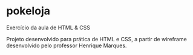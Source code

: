 # pokeloja
Exercício da aula de HTML &amp; CSS

Projeto desenvolvido para prática de HTML e CSS, a partir de wireframe desenvolvido pelo professor Henrique Marques.

